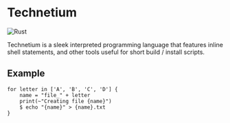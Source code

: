 # Technetium

![Rust](https://github.com/Torrencem/technetium/workflows/Rust/badge.svg?event=push)

Technetium is a sleek interpreted programming language that features inline shell statements, and other tools useful for short build / install scripts.

## Example

```
for letter in ['A', 'B', 'C', 'D'] {
	name = "file_" + letter
	print(~"Creating file {name}")
	$ echo "{name}" > {name}.txt
}
```

